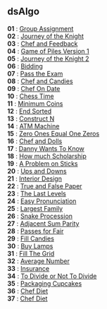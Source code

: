 ## dsAlgo
**01** : [Group Assignment](./cpp/001.cpp) </br>
**02** : [Journey of the Knight](./cpp/002.cpp) </br>
**03** : [Chef and Feedback](./cpp/003.cpp) </br>
**04** : [Game of Piles Version 1](./cpp/004.cpp) </br>
**05** : [Journey of the Knight 2](./cpp/005.cpp) </br>
**06** : [Bidding](./cpp/006.cpp) </br>
**07** : [Pass the Exam](./cpp/007.cpp) </br>
**08** : [Chef and Candies](./cpp/008.cpp) </br>
**09** : [Chef On Date](./cpp/009.cpp) </br>
**10** : [Chess Time](./cpp/010.cpp) </br>
**11** : [Minimum Coins](./cpp/011.cpp) </br>
**12** : [End Sorted](./cpp/012.cpp) </br>
**13** : [Construct N](./cpp/013.cpp) </br>
**14** : [ATM Machine](./cpp/014.cpp) </br>
**15** : [Zero Ones Equal One Zeros](./cpp/015.cpp) </br>
**16** : [Chef and Dolls](./cpp/016.cpp) </br>
**17** : [Danny Wants To Know](./cpp/017.cpp) </br>
**18** : [How much Scholarship](./cpp/018.cpp) </br>
**19** : [A Problem on Sticks](./cpp/019.cpp) </br>
**20** : [Ups and Downs](./cpp/020.cpp) </br>
**21** : [Interior Design](./cpp/021.cpp) </br>
**22** : [True and False Paper](./cpp/022cpp) </br>
**23** : [The Last Levels](./cpp/023cpp) </br>
**24** : [Easy Pronunciation ](./cpp/024cpp) </br>
**25** : [Largest Family](./cpp/025cpp) </br>
**26** : [Snake Procession](./cpp/026cpp) </br>
**27** : [Adjacent Sum Parity](./cpp/027cpp) </br>
**28** : [Passes for Fair](./cpp/028cpp) </br>
**29** : [Fill Candies](./cpp/029cpp) </br>
**30** : [Buy Lamps](./cpp/030cpp) </br>
**31** : [Fill The Grid](./cpp/031cpp) </br>
**32** : [Average Number](./cpp/032cpp) </br>
**33** : [Insurance](./cpp/033cpp) </br>
**34** : [To Divide or Not To Divide](./cpp/034cpp) </br>
**35** : [Packaging Cupcakes](./cpp/035cpp) </br>
**36** : [Chef Diet](./cpp/036cpp) </br>
**37** : [Chef Diet](./cpp/037cpp) </br>




































